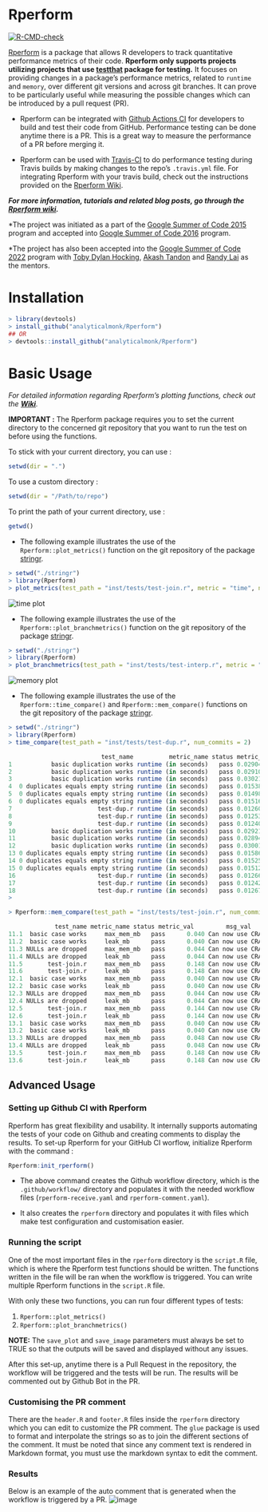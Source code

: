 
<!-- README.md is generated from README.Rmd. Please edit that file -->

# Rperform

[![R-CMD-check](https://github.com/EngineerDanny/Rperform/workflows/R-CMD-check/badge.svg)](https://github.com/EngineerDanny/Rperform/actions)

[Rperform](https://github.com/analyticalmonk/Rperform) is a package that allows R developers to track quantitative performance metrics of their code. **Rperform only supports projects utilizing projects that use [testthat](https://github.com/r-lib/testthat) package for testing.**  It focuses on providing changes in a package’s performance metrics, related to `runtime` and `memory`, over different git versions and across git branches. It can prove to be particularly useful while measuring the possible changes which can be introduced by a pull request (PR).

- Rperform can be integrated with [Github Actions CI](https://github.com/features/actions) for developers to build and test their code from GitHub. Performance testing can be done anytime there is a PR. This is a great way to measure the performance of a PR before merging it.

- Rperform can be used with [Travis-CI](https://www.travis-ci.com) to do performance testing during Travis builds by making changes to the repo’s `.travis.yml` file. For integrating Rperform with your travis build, check out the instructions provided on the [Rperform Wiki](https://github.com/analyticalmonk/Rperform/wiki/Integrating-Rperform-with-Travis-CI).




***For more information, tutorials and related blog posts, go through the [Rperform wiki](https://github.com/analyticalmonk/Rperform/wiki/Integrating-Rperform-with-Travis-CI).***

*The project was initiated as a part of the [Google Summer of Code 2015](https://github.com/rstats-gsoc/gsoc2015/wiki/Test-timings-on-Travis) program and accepted into [Google Summer of Code 2016](https://github.com/rstats-gsoc/gsoc2016/wiki/Rperform:-Performance-analysis-of-R-package-code) program.

*The project has also been accepted into the [Google Summer of Code 2022](https://github.com/rstats-gsoc/gsoc2022/wiki/Rperform) program with [Toby Dylan Hocking](https://github.com/tdhock), [Akash Tandon](https://github.com/analyticalmonk) and [Randy Lai](mailto:randy.cs.lai@gmail.com) as the mentors.

# Installation
``` r
> library(devtools)
> install_github("analyticalmonk/Rperform")
## OR
> devtools::install_github("analyticalmonk/Rperform")
```

# Basic Usage

*For detailed information regarding Rperform’s plotting functions, check out the [**Wiki**](https://github.com/analyticalmonk/Rperform/wiki/Plotting-package-metrics-with-Rperform).*

**IMPORTANT :** The Rperform package requires you to set the current directory to the concerned git repository that you want to run the test on before using the functions. 

To stick with your current directory, you can use :

``` r
setwd(dir = ".")
```
To use a custom directory :
``` r
setwd(dir = "/Path/to/repo")
```

To print the path of your current directory, use :
``` r
getwd()
```


-   The following example illustrates the use of the `Rperform::plot_metrics()` function on the git repository of the package [stringr](https://github.com/EngineerDanny/stringr).

<!-- end list -->

``` r
> setwd("./stringr")
> library(Rperform)
> plot_metrics(test_path = "inst/tests/test-join.r", metric = "time", num_commits = 10, save_data = FALSE, save_plots = FALSE)
```

![time plot](images/Rplot_time_updated.png)

-   The following example illustrates the use of the `Rperform::plot_branchmetrics()` function on the git repository of the package [stringr](https://github.com/EngineerDanny/stringr).

<!-- end list -->

``` r
> setwd("./stringr")
> library(Rperform)
> plot_branchmetrics(test_path = "inst/tests/test-interp.r", metric = "memory", branch1 = "rperform_test", branch2 = "master", save_data = F, save_plots = F)
```

![memory plot](images/Rplot_branchmem.jpeg)

-   The following example illustrates the use of the `Rperform::time_compare()` and `Rperform::mem_compare()` functions on the git repository of the package [stringr](https://github.com/EngineerDanny/stringr).

<!-- end list -->

``` r
> setwd("./stringr")
> library(Rperform)
> time_compare(test_path = "inst/tests/test-dup.r", num_commits = 2)

                          test_name          metric_name status metric_val  message          date_time
1           basic duplication works runtime (in seconds)   pass 0.02904030  update           2022-06-28 09:38:26      
2           basic duplication works runtime (in seconds)   pass 0.02910049  update           2022-06-28 09:38:26     
3           basic duplication works runtime (in seconds)   pass 0.03021192  update           2022-06-28 09:38:26     
4  0 duplicates equals empty string runtime (in seconds)   pass 0.01538062  update           2022-06-28 09:38:26    
5  0 duplicates equals empty string runtime (in seconds)   pass 0.01498333  update           2022-06-28 09:38:26 
6  0 duplicates equals empty string runtime (in seconds)   pass 0.01516619  update           2022-06-28 09:38:26  
7                        test-dup.r runtime (in seconds)   pass 0.01260504  update           2022-06-28 09:38:26
8                        test-dup.r runtime (in seconds)   pass 0.01253468  update           2022-06-28 09:38:26
9                        test-dup.r runtime (in seconds)   pass 0.01240689  update           2022-06-28 09:38:26
10          basic duplication works runtime (in seconds)   pass 0.02921783  update git igno  2022-06-28 09:25:42
11          basic duplication works runtime (in seconds)   pass 0.02894895  update git igno  2022-06-28 09:25:42
12          basic duplication works runtime (in seconds)   pass 0.03001007  update git igno  2022-06-28 09:25:42
13 0 duplicates equals empty string runtime (in seconds)   pass 0.01586163  update git igno  2022-06-28 09:25:42
14 0 duplicates equals empty string runtime (in seconds)   pass 0.01525475  update git igno  2022-06-28 09:25:42
15 0 duplicates equals empty string runtime (in seconds)   pass 0.01512830  update git igno  2022-06-28 09:25:42
16                       test-dup.r runtime (in seconds)   pass 0.01266998  update git igno  2022-06-28 09:25:42
17                       test-dup.r runtime (in seconds)   pass 0.01242419  update git igno  2022-06-28 09:25:42
18                       test-dup.r runtime (in seconds)   pass 0.01267261  update git igno  2022-06-28 09:25:42
> 
```

``` r
> Rperform::mem_compare(test_path = "inst/tests/test-join.r", num_commits = 1)

             test_name metric_name status metric_val         msg_val           date_time
11.1  basic case works     max_mem_mb   pass      0.040 Can now use CRA 2015-01-08 14:09:43
11.2  basic case works     leak_mb      pass      0.040 Can now use CRA 2015-01-08 14:09:43
11.3 NULLs are dropped     max_mem_mb   pass      0.044 Can now use CRA 2015-01-08 14:09:43
11.4 NULLs are dropped     leak_mb      pass      0.044 Can now use CRA 2015-01-08 14:09:43
11.5       test-join.r     max_mem_mb   pass      0.148 Can now use CRA 2015-01-08 14:09:43
11.6       test-join.r     leak_mb      pass      0.148 Can now use CRA 2015-01-08 14:09:43
12.1  basic case works     max_mem_mb   pass      0.040 Can now use CRA 2015-01-08 14:09:43
12.2  basic case works     leak_mb      pass      0.040 Can now use CRA 2015-01-08 14:09:43
12.3 NULLs are dropped     max_mem_mb   pass      0.044 Can now use CRA 2015-01-08 14:09:43
12.4 NULLs are dropped     leak_mb      pass      0.044 Can now use CRA 2015-01-08 14:09:43
12.5       test-join.r     max_mem_mb   pass      0.144 Can now use CRA 2015-01-08 14:09:43
12.6       test-join.r     leak_mb      pass      0.144 Can now use CRA 2015-01-08 14:09:43
13.1  basic case works     max_mem_mb   pass      0.040 Can now use CRA 2015-01-08 14:09:43
13.2  basic case works     leak_mb      pass      0.040 Can now use CRA 2015-01-08 14:09:43
13.3 NULLs are dropped     max_mem_mb   pass      0.048 Can now use CRA 2015-01-08 14:09:43
13.4 NULLs are dropped     leak_mb      pass      0.048 Can now use CRA 2015-01-08 14:09:43
13.5       test-join.r     max_mem_mb   pass      0.148 Can now use CRA 2015-01-08 14:09:43
13.6       test-join.r     leak_mb      pass      0.148 Can now use CRA 2015-01-08 14:09:43
```

## Advanced Usage
### Setting up Github CI with Rperform
Rperform has great flexibility and usability. It internally supports automating the tests of your code on Github and creating comments to display the results. To set-up Rperform for your GitHub CI worflow, initialize Rperform with the command :

```r
Rperform:init_rperform()
```
- The above command creates the Github workflow directory, which is the `.github/workflow/` directory and populates it with the needed workflow files (`rperform-receive.yaml` and `rperform-comment.yaml`).

- It also creates the `rperform` directory and populates it with files which make test configuration and customisation easier. 

### Running the script

One of the most important files in the `rperform` directory is the `script.R` file, which is where the Rperform test functions should be written. The functions written in the file will be ran when the workflow is triggered. You can write multiple Rperform functions in the `script.R` file.

With only these two functions, you can run four different types of tests:
1. `Rperform::plot_metrics()` 
2. `Rperform::plot_branchmetrics()`

**NOTE:** The `save_plot` and `save_image` parameters must always be set to TRUE so that the outputs will be saved and displayed without any issues.

After this set-up, anytime there is a Pull Request in the repository, the workflow will be triggered and the tests will be run. The results will be commented out by Github Bot in the PR.
### Customising the PR comment
There are the `header.R` and `footer.R` files inside the `rperform` directory which you can edit to customize the PR comment. The `glue` package is used to format and interpolate the strings so as to join the different sections of the comment. It must be noted that since any comment text is rendered in Markdown format, you must use the markdown syntax to edit the comment. 

### Results
Below is an example of the auto comment that is generated when the workflow is triggered by a PR.
![image](./images/Rperform_comment.png)

